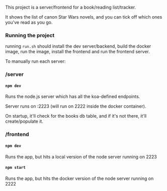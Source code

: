 This project is a server/frontend for a book/reading list/tracker.

It shows the list of canon Star Wars novels, and you can tick off which ones you've read as you go.

### Running the project

running `run.sh` should install the dev server/backend, build the docker image, run the image, install the frontend and run the frontend server.

To manually run each server: 

### /server

#### `npm dev`
Runs the node.js server which has all the koa-defined endpoints.

Server runs on :2223 (will run on 2222 inside the docker container).

On startup, it'll check for the books db table, and if it's not there, it'll create/populate it.


### /frontend

#### `npm dev`

Runs the app, but hits a local version of the node server running on 2223

#### `npm start`

Runs the app, but hits the docker version of the node server running on 2222
